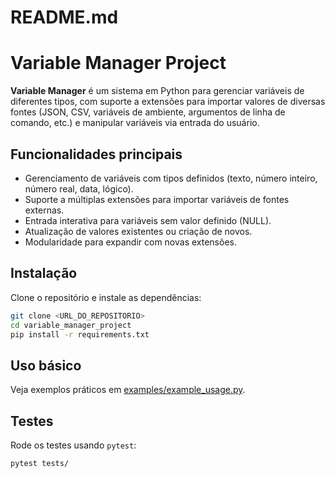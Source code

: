 # README.md

# Variable Manager Project

**Variable Manager** é um sistema em Python para gerenciar variáveis de diferentes tipos, com suporte a extensões para importar valores de diversas fontes (JSON, CSV, variáveis de ambiente, argumentos de linha de comando, etc.) e manipular variáveis via entrada do usuário.

## Funcionalidades principais

- Gerenciamento de variáveis com tipos definidos (texto, número inteiro, número real, data, lógico).
- Suporte a múltiplas extensões para importar variáveis de fontes externas.
- Entrada interativa para variáveis sem valor definido (NULL).
- Atualização de valores existentes ou criação de novos.
- Modularidade para expandir com novas extensões.

## Instalação

Clone o repositório e instale as dependências:

```bash
git clone <URL_DO_REPOSITORIO>
cd variable_manager_project
pip install -r requirements.txt
```

## Uso básico

Veja exemplos práticos em [examples/example_usage.py](../examples/example_usage.py).

## Testes

Rode os testes usando `pytest`:

```bash
pytest tests/
```